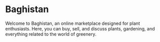 # Baghistan

Welcome to Baghistan, an online marketplace designed for plant enthusiasts. Here, you can buy, sell, and discuss plants, gardening, and everything related to the world of greenery.
